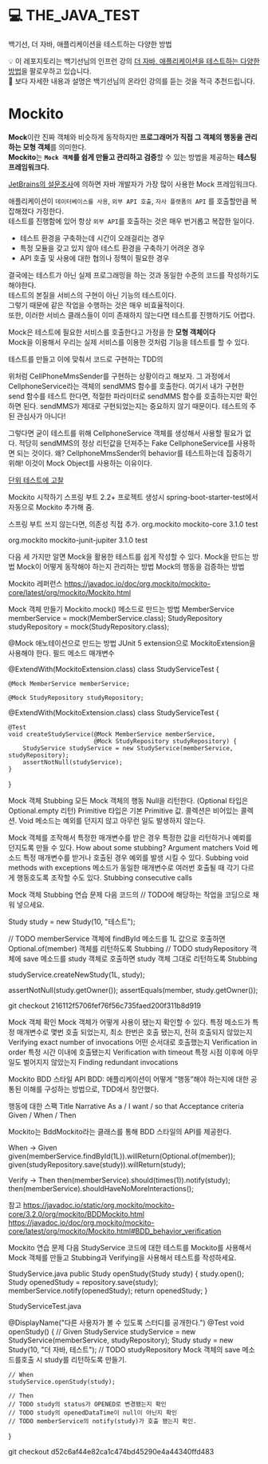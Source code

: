 # 💻 THE_JAVA_TEST
백기선, 더 자바, 애플리케이션을 테스트하는 다양한 방법

💡 이 레포지토리는 백기선님의 인프런 강의 [더 자바, 애플리케이션을 테스트하는 다양한 방법](https://www.inflearn.com/course/the-java-application-test)을 팔로우하고 있습니다.   
🔌 보다 자세한 내용과 설명은 백기선님의 온라인 강의를 듣는 것을 적극 추천드립니다.         
   
# Mockito   
**Mock**이란 진짜 객체와 비슷하게 동작하지만 **프로그래머가 직접 그 객체의 행동을 관리하는 모형 객체**를 의미한다.            
**Mockito**는 **`Mock 객체`를 쉽게 만들고 관리하고 검증**할 수 있는 방법을 제공하는 **테스팅 프레임워크다.**            
   
[JetBrains의 설문조사](https://www.jetbrains.com/lp/devecosystem-2019/java/)에 의하면 자바 개발자가 가장 많이 사용한 Mock 프레임워크다.    
          
애플리케이션이 `데이터베이스를 사용`, `외부 API 호출`, `자사 플랫폼의 API` 를 호출할만큼 복잡해졌다 가정한다.     
테스트를 진행함에 있어 항상 `외부 API`를 호출하는 것은 매우 번거롭고 복잡한 일이다.          
   
- 테스트 환경을 구축하는데 시간이 오래걸리는 경우   
- 특정 모듈을 갖고 있지 않아 테스트 환경을 구축하기 어려운 경우   
- API 호출 및 사용에 대한 협의나 정책이 필요한 경우  
            
결국에는 테스트가 아닌 실제 프로그래밍을 하는 것과 동일한 수준의 코드를 작성하기도 해야한다.       
테스트의 본질을 서비스의 구현이 아닌 기능의 테스트이다.         
그렇기 때문에 같은 작업을 수행하는 것은 매우 비효율적이다.         
또한, 이러한 서비스 클래스들이 이미 존재하지 않는다면 테스트를 진행하기도 어렵다.   
    
Mock은 테스트에 필요한 서비스를 호출한다고 가정을 한 **모형 객체이다**      
Mock을 이용해서 우리는 실제 서비스를 이용한 것처럼 기능을 테스트를 할 수 있다.    



테스트를 만들고 이에 맞춰서 코드로 구현하는 TDD의 







위처럼 CellPhoneMmsSender를 구현하는 상황이라고 해보자. 
그 과정에서 CellphoneService라는 객체의 sendMMS 함수를 호출한다. 
여기서 내가 구현한 send 함수를 테스트 한다면, 적절한 파라미터로 sendMMS 함수를 호출하는지만 확인하면 된다. 
sendMMS가 제대로 구현되었는지는 중요하지 않기 때문이다. 테스트의 주된 관심사가 아니다!

그렇다면 굳이 테스트를 위해 CellphoneService 객체를 생성해서 사용할 필요가 없다. 
적당히 sendMMS의 정상 리턴값을 던져주는 Fake CellphoneService를 사용하면 되는 것이다. 
왜? CellphoneMmsSender의 behavior를 테스트하는데 집중하기 위해! 이것이 Mock Object를 사용하는 이유이다.






[단위 테스트에 고찰](https://martinfowler.com/bliki/UnitTest.html)     


Mockito 시작하기
스프링 부트 2.2+ 프로젝트 생성시 spring-boot-starter-test에서 자동으로 Mockito 추가해 줌.

스프링 부트 쓰지 않는다면, 의존성 직접 추가.
<dependency>
    <groupId>org.mockito</groupId>
    <artifactId>mockito-core</artifactId>
    <version>3.1.0</version>
    <scope>test</scope>
</dependency>


<dependency>
    <groupId>org.mockito</groupId>
    <artifactId>mockito-junit-jupiter</artifactId>
    <version>3.1.0</version>
    <scope>test</scope>
</dependency>

다음 세 가지만 알면 Mock을 활용한 테스트를 쉽게 작성할 수 있다.
Mock을 만드는 방법
Mock이 어떻게 동작해야 하는지 관리하는 방법
Mock의 행동을 검증하는 방법

Mockito 레퍼런스
https://javadoc.io/doc/org.mockito/mockito-core/latest/org/mockito/Mockito.html

Mock 객체 만들기
Mockito.mock() 메소드로 만드는 방법
        MemberService memberService = mock(MemberService.class);
        StudyRepository studyRepository = mock(StudyRepository.class);

@Mock 애노테이션으로 만드는 방법
JUnit 5 extension으로 MockitoExtension을 사용해야 한다.
필드
메소드 매개변수

@ExtendWith(MockitoExtension.class)
class StudyServiceTest {

    @Mock MemberService memberService;

    @Mock StudyRepository studyRepository;

@ExtendWith(MockitoExtension.class)
class StudyServiceTest {
    
    @Test
    void createStudyService(@Mock MemberService memberService,
                            @Mock StudyRepository studyRepository) {
        StudyService studyService = new StudyService(memberService, studyRepository);
        assertNotNull(studyService);
    }

}

Mock 객체 Stubbing
모든 Mock 객체의 행동
Null을 리턴한다. (Optional 타입은 Optional.empty 리턴)
Primitive 타입은 기본 Primitive 값.
콜렉션은 비어있는 콜렉션.
Void 메소드는 예외를 던지지 않고 아무런 일도 발생하지 않는다.

Mock 객체를 조작해서
특정한 매개변수를 받은 경우 특정한 값을 리턴하거나 예뢰를 던지도록 만들 수 있다.
How about some stubbing?
Argument matchers
Void 메소드 특정 매개변수를 받거나 호출된 경우 예외를 발생 시킬 수 있다.
Subbing void methods with exceptions
메소드가 동일한 매개변수로 여러번 호출될 때 각기 다르게 행동호도록 조작할 수도 있다.
Stubbing consecutive calls

Mock 객체 Stubbing 연습 문제
다음 코드의 // TODO에 해당하는 작업을 코딩으로 채워 넣으세요.

Study study = new Study(10, "테스트");

// TODO memberService 객체에 findById 메소드를 1L 값으로 호출하면 Optional.of(member) 객체를 리턴하도록 Stubbing
// TODO studyRepository 객체에 save 메소드를 study 객체로 호출하면 study 객체 그대로 리턴하도록 Stubbing

studyService.createNewStudy(1L, study);

assertNotNull(study.getOwner());
assertEquals(member, study.getOwner());

git checkout 216112f5706fef76f56c735faed200f311b8d919


Mock 객체 확인
Mock 객체가 어떻게 사용이 됐는지 확인할 수 있다.
특정 메소드가 특정 매개변수로 몇번 호출 되었는지, 최소 한번은 호출 됐는지, 전혀 호출되지 않았는지
Verifying exact number of invocations
어떤 순서대로 호출했는지
Verification in order
특정 시간 이내에 호출됐는지
Verification with timeout
특정 시점 이후에 아무 일도 벌어지지 않았는지
Finding redundant invocations

Mockito BDD 스타일 API
BDD: 애플리케이션이 어떻게 “행동”해야 하는지에 대한 공통된 이해를 구성하는 방법으로, TDD에서 창안했다.

행동에 대한 스팩
Title
Narrative
As a  / I want / so that
Acceptance criteria
Given / When / Then

Mockito는 BddMockito라는 클래스를 통해 BDD 스타일의 API를 제공한다.

When -> Given
given(memberService.findById(1L)).willReturn(Optional.of(member));
given(studyRepository.save(study)).willReturn(study);

Verify -> Then
then(memberService).should(times(1)).notify(study);
then(memberService).shouldHaveNoMoreInteractions();

참고
https://javadoc.io/static/org.mockito/mockito-core/3.2.0/org/mockito/BDDMockito.html
https://javadoc.io/doc/org.mockito/mockito-core/latest/org/mockito/Mockito.html#BDD_behavior_verification



Mockito 연습 문제
다음 StudyService 코드에 대한 테스트를 Mockito를 사용해서 Mock 객체를 만들고 Stubbing과 Verifying을 사용해서 테스트를 작성하세요.

StudyService.java
public Study openStudy(Study study) {
    study.open();
    Study openedStudy = repository.save(study);
    memberService.notify(openedStudy);
    return openedStudy;
}

StudyServiceTest.java

@DisplayName("다른 사용자가 볼 수 있도록 스터디를 공개한다.")
@Test
void openStudy() {
    // Given
    StudyService studyService = new StudyService(memberService, studyRepository);
    Study study = new Study(10, "더 자바, 테스트");
    // TODO studyRepository Mock 객체의 save 메소드를호출 시 study를 리턴하도록 만들기.

    // When
    studyService.openStudy(study);

    // Then
    // TODO study의 status가 OPENED로 변경됐는지 확인
    // TODO study의 openedDataTime이 null이 아닌지 확인
    // TODO memberService의 notify(study)가 호출 됐는지 확인.
}

git checkout d52c6af44e82ca1c474bd45290e4a44340ffd483


	

